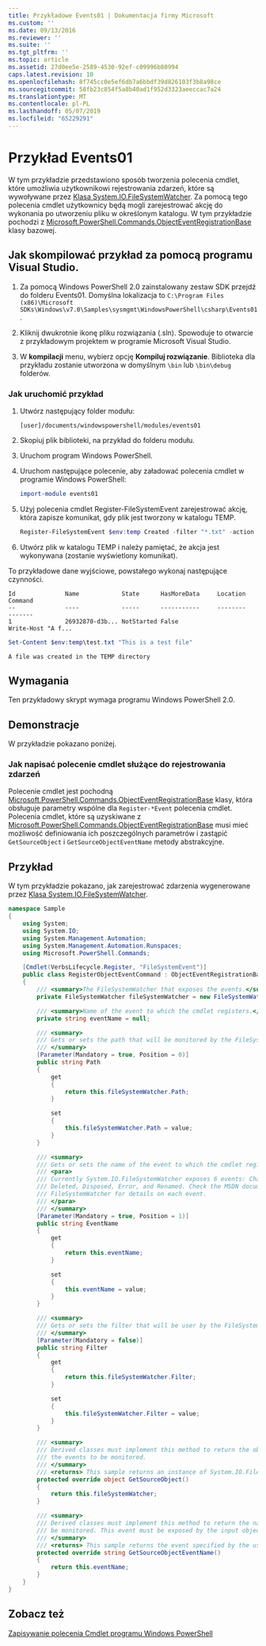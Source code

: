 ```yaml
---
title: Przykładowe Events01 | Dokumentacja firmy Microsoft
ms.custom: ''
ms.date: 09/13/2016
ms.reviewer: ''
ms.suite: ''
ms.tgt_pltfrm: ''
ms.topic: article
ms.assetid: 27d0ee5e-2589-4530-92ef-c09996b80994
caps.latest.revision: 10
ms.openlocfilehash: 8f745cc0e5ef6db7a6bbdf39d826103f3b8a98ce
ms.sourcegitcommit: 58fb23c854f5a8b40ad1f952d3323aeeccac7a24
ms.translationtype: MT
ms.contentlocale: pl-PL
ms.lasthandoff: 05/07/2019
ms.locfileid: "65229291"
---
```

# <a name="events01-sample"></a>Przykład Events01

W tym przykładzie przedstawiono sposób tworzenia polecenia cmdlet, które umożliwia użytkownikowi rejestrowania zdarzeń, które są wywoływane przez [Klasa System.IO.FileSystemWatcher](/dotnet/api/System.IO.FileSystemWatcher).
Za pomocą tego polecenia cmdlet użytkownicy będą mogli zarejestrować akcję do wykonania po utworzeniu pliku w określonym katalogu.
W tym przykładzie pochodzi z [Microsoft.PowerShell.Commands.ObjectEventRegistrationBase](/dotnet/api/Microsoft.PowerShell.Commands.ObjectEventRegistrationBase) klasy bazowej.

## <a name="how-to-build-the-sample-by-using-visual-studio"></a>Jak skompilować przykład za pomocą programu Visual Studio.

1. Za pomocą Windows PowerShell 2.0 zainstalowany zestaw SDK przejdź do folderu Events01.
   Domyślna lokalizacja to `C:\Program Files (x86)\Microsoft SDKs\Windows\v7.0\Samples\sysmgmt\WindowsPowerShell\csharp\Events01`.

2. Kliknij dwukrotnie ikonę pliku rozwiązania (.sln).
   Spowoduje to otwarcie z przykładowym projektem w programie Microsoft Visual Studio.

3. W **kompilacji** menu, wybierz opcję **Kompiluj rozwiązanie**.
   Biblioteka dla przykładu zostanie utworzona w domyślnym `\bin` lub `\bin\debug` folderów.

### <a name="how-to-run-the-sample"></a>Jak uruchomić przykład

1. Utwórz następujący folder modułu:

    `[user]/documents/windowspowershell/modules/events01`

2. Skopiuj plik biblioteki, na przykład do folderu modułu.

3. Uruchom program Windows PowerShell.

4. Uruchom następujące polecenie, aby załadować polecenia cmdlet w programie Windows PowerShell:

    ```powershell
    import-module events01
    ```

5. Użyj polecenia cmdlet Register-FileSystemEvent zarejestrować akcję, która zapisze komunikat, gdy plik jest tworzony w katalogu TEMP.

    ```powershell
    Register-FileSystemEvent $env:temp Created -filter "*.txt" -action { Write-Host "A file was created in the TEMP directory" }
    ```

6. Utwórz plik w katalogu TEMP i należy pamiętać, że akcja jest wykonywana (zostanie wyświetlony komunikat).

To przykładowe dane wyjściowe, powstałego wykonaj następujące czynności.

```output
Id              Name            State      HasMoreData     Location             Command
--              ----            -----      -----------     --------             -------
1               26932870-d3b... NotStarted False                                 Write-Host "A f...

```

```powershell
Set-Content $env:temp\test.txt "This is a test file"
```

```output
A file was created in the TEMP directory
```

## <a name="requirements"></a>Wymagania

Ten przykładowy skrypt wymaga programu Windows PowerShell 2.0.

## <a name="demonstrates"></a>Demonstracje

W przykładzie pokazano poniżej.

### <a name="how-to-write-a-cmdlet-for-event-registration"></a>Jak napisać polecenie cmdlet służące do rejestrowania zdarzeń

Polecenie cmdlet jest pochodną [Microsoft.PowerShell.Commands.ObjectEventRegistrationBase](/dotnet/api/Microsoft.PowerShell.Commands.ObjectEventRegistrationBase) klasy, która obsługuje parametry wspólne dla `Register-*Event` polecenia cmdlet.
Polecenia cmdlet, które są uzyskiwane z [Microsoft.PowerShell.Commands.ObjectEventRegistrationBase](/dotnet/api/Microsoft.PowerShell.Commands.ObjectEventRegistrationBase) musi mieć możliwość definiowania ich poszczególnych parametrów i zastąpić `GetSourceObject` i `GetSourceObjectEventName` metody abstrakcyjne.

## <a name="example"></a>Przykład

W tym przykładzie pokazano, jak zarejestrować zdarzenia wygenerowane przez [Klasa System.IO.FileSystemWatcher](/dotnet/api/System.IO.FileSystemWatcher).

```csharp
namespace Sample
{
    using System;
    using System.IO;
    using System.Management.Automation;
    using System.Management.Automation.Runspaces;
    using Microsoft.PowerShell.Commands;

    [Cmdlet(VerbsLifecycle.Register, "FileSystemEvent")]
    public class RegisterObjectEventCommand : ObjectEventRegistrationBase
    {
        /// <summary>The FileSystemWatcher that exposes the events.</summary>
        private FileSystemWatcher fileSystemWatcher = new FileSystemWatcher();

        /// <summary>Name of the event to which the cmdlet registers.</summary>
        private string eventName = null;

        /// <summary>
        /// Gets or sets the path that will be monitored by the FileSystemWatcher.
        /// </summary>
        [Parameter(Mandatory = true, Position = 0)]
        public string Path
        {
            get
            {
                return this.fileSystemWatcher.Path;
            }

            set
            {
                this.fileSystemWatcher.Path = value;
            }
        }

        /// <summary>
        /// Gets or sets the name of the event to which the cmdlet registers.
        /// <para>
        /// Currently System.IO.FileSystemWatcher exposes 6 events: Changed, Created,
        /// Deleted, Disposed, Error, and Renamed. Check the MSDN documentation of
        /// FileSystemWatcher for details on each event.
        /// </para>
        /// </summary>
        [Parameter(Mandatory = true, Position = 1)]
        public string EventName
        {
            get
            {
                return this.eventName;
            }

            set
            {
                this.eventName = value;
            }
        }

        /// <summary>
        /// Gets or sets the filter that will be user by the FileSystemWatcher.
        /// </summary>
        [Parameter(Mandatory = false)]
        public string Filter
        {
            get
            {
                return this.fileSystemWatcher.Filter;
            }

            set
            {
                this.fileSystemWatcher.Filter = value;
            }
        }

        /// <summary>
        /// Derived classes must implement this method to return the object that generates
        /// the events to be monitored.
        /// </summary>
        /// <returns> This sample returns an instance of System.IO.FileSystemWatcher</returns>
        protected override object GetSourceObject()
        {
            return this.fileSystemWatcher;
        }

        /// <summary>
        /// Derived classes must implement this method to return the name of the event to
        /// be monitored. This event must be exposed by the input object.
        /// </summary>
        /// <returns> This sample returns the event specified by the user with the -EventName parameter.</returns>
        protected override string GetSourceObjectEventName()
        {
            return this.eventName;
        }
    }
}
```

## <a name="see-also"></a>Zobacz też

[Zapisywanie polecenia Cmdlet programu Windows PowerShell](writing-a-windows-powershell-cmdlet.md)